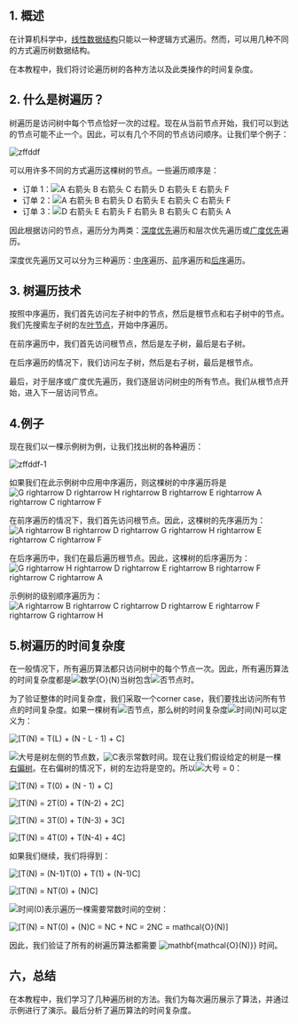 ## 1. 概述

在计算机科学中，[线性数据结构](https://en.wikipedia.org/wiki/List_of_data_structures)只能以一种逻辑方式遍历。然而，可以用几种不同的方式遍历树数据结构。

在本教程中，我们将讨论遍历树的各种方法以及此类操作的时间复杂度。

## 2. 什么是树遍历？

树遍历是访问树中每个节点恰好一次的过程。现在从当前节点开始，我们可以到达的节点可能不止一个。因此，可以有几个不同的节点访问顺序。让我们举个例子：

![zffddf](https://www.baeldung.com/wp-content/uploads/sites/4/2021/01/zffddf.png)

可以用许多不同的方式遍历这棵树的节点。一些遍历顺序是：

-   订单 1：![A 右箭头 B 右箭头 C 右箭头 D 右箭头 E 右箭头 F](https://www.baeldung.com/wp-content/ql-cache/quicklatex.com-837292c7e797a1c7df4550323f9a6f9d_l3.svg)
-   订单 2：![A 右箭头 B 右箭头 D 右箭头 E 右箭头 C 右箭头 F](https://www.baeldung.com/wp-content/ql-cache/quicklatex.com-25324cece450bb348b13b5333f12455e_l3.svg)
-   订单 3：![D 右箭头 E 右箭头 F 右箭头 B 右箭头 C 右箭头 A](https://www.baeldung.com/wp-content/ql-cache/quicklatex.com-74cc42c26eb3b00720e2376443a9c157_l3.svg)

因此根据访问的节点，遍历分为两类：[深度优先](https://www.baeldung.com/cs/depth-first-search-intro)遍历和层次优先遍历或[广度优先](https://www.baeldung.com/cs/graph-algorithms-bfs-dijkstra)遍历。

深度优先遍历又可以分为三种遍历：[中序](https://www.baeldung.com/cs/depth-first-traversal-methods#in-order-traversal)遍历、[前](https://www.baeldung.com/cs/depth-first-traversal-methods#pre-order-traversal)序遍历和[后序](https://www.baeldung.com/cs/depth-first-traversal-methods#post-order-traversal)遍历。

## 3. 树遍历技术

按照中序遍历，我们首先访问左子树中的节点，然后是根节点和右子树中的节点。我们先搜索左子树的左[叶节点](https://en.wikipedia.org/wiki/Tree_(data_structure))，开始中序遍历。

在前序遍历中，我们首先访问根节点，然后是左子树，最后是右子树。

在后序遍历的情况下，我们访问左子树，然后是右子树，最后是根节点。

最后，对于层序或广度优先遍历，我们逐层访问树[中](https://www.baeldung.com/java-balanced-binary-tree)的所有节点。我们从根节点开始，进入下一层访问节点。

## 4.例子

现在我们以一棵示例树为例，让我们找出树的各种遍历：

![zffddf-1](https://www.baeldung.com/wp-content/uploads/sites/4/2021/01/zffddf-1.png)

 

如果我们在此示例树中应用中序遍历，则这棵树的中序遍历将是 ![G rightarrow D rightarrow H rightarrow B rightarrow E rightarrow A rightarrow C rightarrow F](https://www.baeldung.com/wp-content/ql-cache/quicklatex.com-b3ab21c3e77caa5e5adf417ded77bd2e_l3.svg)

在前序遍历的情况下，我们首先访问根节点。因此，这棵树的先序遍历为： ![A rightarrow B rightarrow D rightarrow G rightarrow H rightarrow E rightarrow C rightarrow F](https://www.baeldung.com/wp-content/ql-cache/quicklatex.com-5d486d45d5441ffc732544df5f1d39c9_l3.svg)

在后序遍历中，我们在最后遍历根节点。因此，这棵树的后序遍历为： ![G rightarrow H rightarrow D rightarrow E rightarrow B rightarrow F rightarrow C rightarrow A](https://www.baeldung.com/wp-content/ql-cache/quicklatex.com-b1b62d19b9b8a7afc09449d03a63fe56_l3.svg)

示例树的级别顺序遍历为： ![A rightarrow B rightarrow C rightarrow D rightarrow E rightarrow F rightarrow G rightarrow H](https://www.baeldung.com/wp-content/ql-cache/quicklatex.com-a766d85d46f2bbdc3c98fff24e6bd491_l3.svg)

## 5.树遍历的时间复杂度

在一般情况下，所有遍历算法都只访问树中的每个节点一次。因此，所有遍历算法的时间复杂度都是![数学{O}(N)](https://www.baeldung.com/wp-content/ql-cache/quicklatex.com-ab41c7d544362b628c11ae7bfd668105_l3.svg)当树包含![否](https://www.baeldung.com/wp-content/ql-cache/quicklatex.com-7354bae77b50b7d1faed3e8ea7a3511a_l3.svg)节点时。

为了验证整体的时间复杂度，我们采取一个corner case，我们要找出访问所有节点的时间复杂度。如果一棵树有![否](https://www.baeldung.com/wp-content/ql-cache/quicklatex.com-7354bae77b50b7d1faed3e8ea7a3511a_l3.svg)节点，那么树的时间复杂度![时间(N)](https://www.baeldung.com/wp-content/ql-cache/quicklatex.com-af92485f5b0c98b8c67f78bfe1c8fc28_l3.svg)可以定义为：

 ![[T(N) = T(L) + (N - L - 1) + C]](https://www.baeldung.com/wp-content/ql-cache/quicklatex.com-b4b26c879ad5d1fc09c89a18b27c8481_l3.svg)

![大号](https://www.baeldung.com/wp-content/ql-cache/quicklatex.com-48d71fca322532f0abc2c4ad2cf98154_l3.svg)是树左侧的节点数，![C](https://www.baeldung.com/wp-content/ql-cache/quicklatex.com-ed12970f60569db1dfd9f13289854a0d_l3.svg)表示常数时间。现在让我们假设给定的树是一棵[右偏树](https://www.baeldung.com/cs/binary-tree-intro)。在右偏树的情况下，树的左边将是空的。所以![大号 = 0](https://www.baeldung.com/wp-content/ql-cache/quicklatex.com-59ea842002325ca6318209f20b0ed74a_l3.svg)：

 ![[T(N) = T(0) + (N - 1) + C]](https://www.baeldung.com/wp-content/ql-cache/quicklatex.com-2bd9045173fb5d30b1103bf894220b6f_l3.svg)

 ![[T(N) = 2T(0) + T(N-2) + 2C]](https://www.baeldung.com/wp-content/ql-cache/quicklatex.com-65763186e3d6ffc8d8df7de8d0509086_l3.svg)

 ![[T(N) = 3T(0) + T(N-3) + 3C]](https://www.baeldung.com/wp-content/ql-cache/quicklatex.com-2bcfe8c66f866148774f42a8dc717e5e_l3.svg)

 ![[T(N) = 4T(0) + T(N-4) + 4C]](https://www.baeldung.com/wp-content/ql-cache/quicklatex.com-6fee3c347b423b58d56efd382e48082c_l3.svg)

如果我们继续，我们将得到：

 ![[T(N) = (N-1)T(0) + T(1) + (N-1)C]](https://www.baeldung.com/wp-content/ql-cache/quicklatex.com-4b6b52d86e9cf5da8e46e49d97145f68_l3.svg)

 ![[T(N) = NT(0) + (N)C]](https://www.baeldung.com/wp-content/ql-cache/quicklatex.com-35af85109e85721a71a54b95db7d1fc8_l3.svg)

![时间(0)](https://www.baeldung.com/wp-content/ql-cache/quicklatex.com-64a121b987b149fcd3c4c475a2d95df0_l3.svg)表示遍历一棵需要常数时间的空树：

 ![[T(N) = NT(0) + (N)C = NC + NC = 2NC = mathcal{O}(N)]](https://www.baeldung.com/wp-content/ql-cache/quicklatex.com-d2f75db689f73f402b0dbd12bbe40278_l3.svg)

因此，我们验证了所有的树遍历算法都需要 ![mathbf{mathcal{O}(N)}}](https://www.baeldung.com/wp-content/ql-cache/quicklatex.com-01f52cd5563dd97ac74ebdff2535b0fc_l3.svg) 时间。

## 六，总结

在本教程中，我们学习了几种遍历树的方法。我们为每次遍历展示了算法，并通过示例进行了演示。最后分析了遍历算法的时间复杂度。